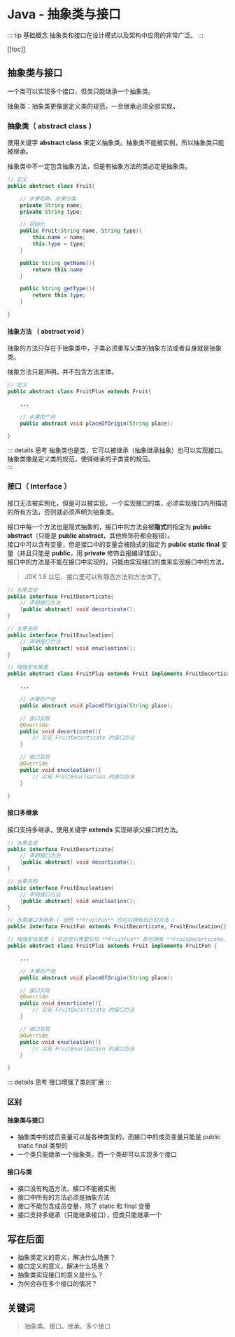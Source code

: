 # Java - 抽象类与接口

::: tip 基础概念
  抽象类和接口在设计模式以及架构中应用的非常广泛。
:::

[[toc]]

## 抽象类与接口

一个类可以实现多个接口，但类只能继承一个抽象类。

抽象类：抽象类更像是定义类的规范，一旦继承必须全部实现。

### 抽象类（ abstract class ）

使用关键字 **abstract class** 来定义抽象类。抽象类不能被实例，所以抽象类只能被继承。

抽象类中不一定包含抽象方法，但是有抽象方法的类必定是抽象类。


``` java
// 定义
public abstract class Fruit{ 

    // 水果名称、水果分类
    private String name;
    private String type;

    // 初始化
    public Fruit(String name, String type){
        this.name = name;
        this.type = type;
    }

    public String getName(){
        return this.name
    }

    public String getType(){
        return this.type;
    }

}
```

#### 抽象方法 （ abstract void ）

抽象的方法只存在于抽象类中，子类必须重写父类的抽象方法或者自身就是抽象类。

抽象方法只是声明，并不包含方法主体。

``` java
// 定义
public abstract class FruitPlus extends Fruit{ 

    ...

    // 水果的产地
    public abstract void placeOfOrigin(String place);

}
```

::: details 思考
抽象类也是类，它可以被继承（抽象继承抽象）也可以实现接口。抽象类像是定义类的规范，使得继承的子类变的规范。  
:::

### 接口（ Interface ）
接口无法被实例化，但是可以被实现。一个实现接口的类，必须实现接口内所描述的所有方法，否则就必须声明为抽象类。

接口中每一个方法也是隐式抽象的，接口中的方法会被**隐式**的指定为 **public abstract**（只能是 **public abstract**，其他修饰符都会报错）。<br>
接口中可以含有变量，但是接口中的变量会被隐式的指定为 **public static final** 变量（并且只能是 **public**，用 **private** 修饰会报编译错误）。<br>
接口中的方法是不能在接口中实现的，只能由实现接口的类来实现接口中的方法。

>JDK 1.8 以后，接口里可以有静态方法和方法体了。

``` java
// 水果去皮
public interface FruitDecorticate{
    // 声明接口方法
    [public abstract] void decorticate();
}

// 水果去核
public interface FruitEnucleation{
    // 声明接口方法
    [public abstract] void enucleation();
}

// 增强型水果类
public abstract class FruitPlus extends Fruit implements FruitDecorticate, FruitEnucleation { 

    ...

    // 水果的产地
    public abstract void placeOfOrigin(String place);

    // 接口实现
    @Override
    public void decorticate(){
        // 实现 FruitDecorticate 的接口方法
    }

    // 接口实现
    @Override
    public void enucleation(){
        // 实现 FruitEnucleation 的接口方法
    }

}

```

#### 接口多继承
接口支持多继承，使用关键字 **extends** 实现继承父接口的方法。

``` java
// 水果去皮
public interface FruitDecorticate{
    // 声明接口方法
    [public abstract] void decorticate();
}

// 水果去核
public interface FruitEnucleation{
    // 声明接口方法
    [public abstract] void enucleation();
}

// 水果接口多继承 ( 当然 **FruitFun** 也可以拥有自己的方法 )
public interface FruitFun extends FruitDecorticate, FruitEnucleation{}

// 增强型水果类 ( 在这里只需要实现 **FruitFun** 即可拥有 **FruitDecorticate, FruitEnucleation** 接口所声明的方法 )
public abstract class FruitPlus extends Fruit implements FruitFun { 

    ...

    // 水果的产地
    public abstract void placeOfOrigin(String place);

    // 接口实现
    @Override
    public void decorticate(){
        // 实现 FruitDecorticate 的接口方法
    }

    // 接口实现
    @Override
    public void enucleation(){
        // 实现 FruitEnucleation 的接口方法
    }

}

```

::: details 思考
接口增强了类的扩展
:::

### 区别
#### 抽象类与接口
- 抽象类中的成员变量可以是各种类型的，而接口中的成员变量只能是 public static final 类型的
- 一个类只能继承一个抽象类，而一个类却可以实现多个接口

#### 接口与类
- 接口没有构造方法，接口不能被实例
- 接口中所有的方法必须是抽象方法
- 接口不能包含成员变量，除了 static 和 final 变量
- 接口支持多继承（只能继承接口），但类只能继承一个

## 写在后面
- 抽象类定义的意义，解决什么场景？
- 接口定义的意义，解决什么场景？
- 抽象类实现接口的意义是什么？
- 为何会存在多个接口的情况？

## 关键词
> 抽象类、接口、继承、多个接口